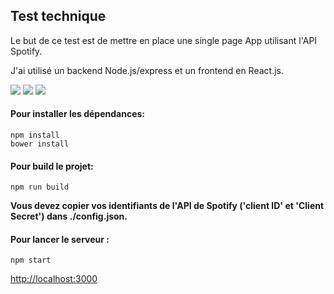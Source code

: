 ## Test technique

Le but de ce test est de mettre en place une single page App utilisant l'API Spotify.

J'ai utilisé un backend Node.js/express et un frontend en React.js.

![](https://i.imgur.com/lzNlFDtm.png) ![](https://imgur.com/bfd6vr5m.png) ![](https://imgur.com/hTc1Qd5m.png)

#### Pour installer les dépendances:

```
npm install
bower install
```

#### Pour build le projet:

```
npm run build
```

**Vous devez copier vos identifiants de l'API de Spotify ('client ID' et 'Client Secret') dans ./config.json.**

#### Pour lancer le serveur :

```
npm start
```

<http://localhost:3000>
